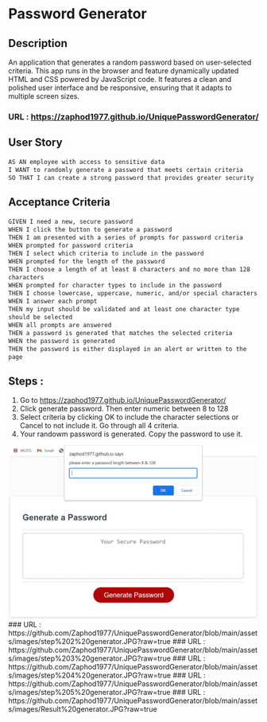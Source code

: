 # Password Generator

## Description

An application that generates a random password based on user-selected criteria. This app runs in the browser and feature dynamically updated HTML and CSS powered by JavaScript code. It features a clean and polished user interface and be responsive, ensuring that it adapts to multiple screen sizes.
 
### URL : https://zaphod1977.github.io/UniquePasswordGenerator/

## User Story
```
AS AN employee with access to sensitive data
I WANT to randomly generate a password that meets certain criteria
SO THAT I can create a strong password that provides greater security
```

## Acceptance Criteria
```
GIVEN I need a new, secure password
WHEN I click the button to generate a password
THEN I am presented with a series of prompts for password criteria
WHEN prompted for password criteria
THEN I select which criteria to include in the password
WHEN prompted for the length of the password
THEN I choose a length of at least 8 characters and no more than 128 characters
WHEN prompted for character types to include in the password
THEN I choose lowercase, uppercase, numeric, and/or special characters
WHEN I answer each prompt
THEN my input should be validated and at least one character type should be selected
WHEN all prompts are answered
THEN a password is generated that matches the selected criteria
WHEN the password is generated
THEN the password is either displayed in an alert or written to the page
```

## Steps :
1. Go to https://zaphod1977.github.io/UniquePasswordGenerator/
2. Click generate password. Then enter numeric between 8 to 128
3. Select criteria by clicking OK to include the character selections or Cancel to not include it. Go through all 4 criteria.
4. Your randowm password is generated. Copy the password to use it.

<img src="https://github.com/Zaphod1977/UniquePasswordGenerator/blob/main/assets/images/step%201%20generator.JPG?raw=true" alt="step 1 generator">
### URL : https://github.com/Zaphod1977/UniquePasswordGenerator/blob/main/assets/images/step%202%20generator.JPG?raw=true
### URL : https://github.com/Zaphod1977/UniquePasswordGenerator/blob/main/assets/images/step%203%20generator.JPG?raw=true
### URL : https://github.com/Zaphod1977/UniquePasswordGenerator/blob/main/assets/images/step%204%20generator.JPG?raw=true
### URL : https://github.com/Zaphod1977/UniquePasswordGenerator/blob/main/assets/images/step%205%20generator.JPG?raw=true
### URL : https://github.com/Zaphod1977/UniquePasswordGenerator/blob/main/assets/images/Result%20generator.JPG?raw=true

